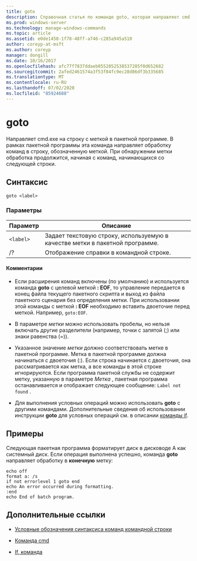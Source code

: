 ```yaml
---
title: goto
description: Справочная статья по команде goto, которая направляет cmd.exe на помеченную строку в пакетной программе.
ms.prod: windows-server
ms.technology: manage-windows-commands
ms.topic: article
ms.assetid: e0de1458-1f78-48ff-a746-c285a945a510
author: coreyp-at-msft
ms.author: coreyp
manager: dongill
ms.date: 10/16/2017
ms.openlocfilehash: afc77f7837ddaeb0552052538537285f0d652682
ms.sourcegitcommit: 2afed2461574a3f53f84fc9ec28d86df3b335685
ms.translationtype: MT
ms.contentlocale: ru-RU
ms.lasthandoff: 07/02/2020
ms.locfileid: "85924688"
---
```

# <a name="goto"></a>goto

Направляет cmd.exe на строку с меткой в пакетной программе. В рамках пакетной программы эта команда направляет обработку команд в строку, обозначенную меткой. При обнаружении метки обработка продолжится, начиная с команд, начинающихся со следующей строки.

## <a name="syntax"></a>Синтаксис

```
goto <label>
```

### <a name="parameters"></a>Параметры

| Параметр | Описание |
| --------- | ----------- |
| `<label>` | Задает текстовую строку, используемую в качестве метки в пакетной программе. |
| /? | Отображение справки в командной строке. |

#### <a name="remarks"></a>Комментарии

-  Если расширения команд включены (по умолчанию) и используется команда **goto** с целевой меткой **: EOF**, то управление передается в конец файла текущего пакетного скрипта и выход из файла пакетного сценария без определения метки. При использовании этой команды с меткой **: EOF** необходимо вставить двоеточие перед меткой. Например, `goto:EOF`.

- В параметре *метки* можно использовать пробелы, но нельзя включать другие разделители (например, точки с запятой (;) или знаки равенства (=)).

- Указанное значение *метки* должно соответствовать метке в пакетной программе. Метка в пакетной программе должна начинаться с двоеточия (:). Если строка начинается с двоеточия, она рассматривается как метка, а все команды в этой строке игнорируются. Если программа пакетной службы не содержит метку, указанную в параметре *Метка* , пакетная программа останавливается и отображает следующее сообщение: `Label not found` .

- Для выполнения условных операций можно использовать **goto** с другими командами. Дополнительные сведения об использовании инструкции **goto** для условных операций см. в описании [команды if](if.md).

## <a name="examples"></a>Примеры

Следующая пакетная программа форматирует диск в дисководе A как системный диск. Если операция выполнена успешно, команда **goto** направляет обработку в **конечную** метку:

```
echo off
format a: /s
if not errorlevel 1 goto end
echo An error occurred during formatting.
:end
echo End of batch program.
```

## <a name="additional-references"></a>Дополнительные ссылки

- [Условные обозначения синтаксиса команд командной строки](command-line-syntax-key.md)

- [Команда cmd](cmd.md)

- [If, команда](if.md)